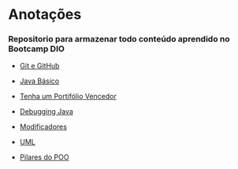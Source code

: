 # Anotações 
### Repositorio para armazenar todo conteúdo aprendido no Bootcamp DIO



* [Git e GitHub](https://github.com/Rbriitto/LearnGitHub/blob/main/Git%20e%20GitHub.md)

* [Java Básico](https://github.com/Rbriitto/NotesDio/blob/main/Java%20Basico.md)

* [Tenha um Portifólio Vencedor](https://github.com/Rbriitto/NotesDio/blob/main/Tenha%20um%20portifolio%20vencedor.md)

* [Debugging Java]()

* [Modificadores]()

* [UML]()

* [Pilares do POO]()







